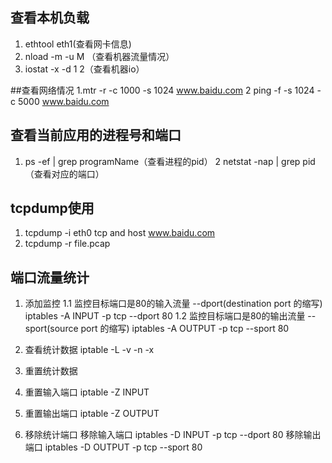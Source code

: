 ## 查看本机负载
1. ethtool eth1(查看网卡信息)
2. nload -m -u M （查看机器流量情况）
3. iostat -x -d 1 2（查看机器io）

##查看网络情况
1.mtr -r -c 1000 -s 1024 www.baidu.com
2 ping -f -s 1024 -c 5000 www.baidu.com
## 查看当前应用的进程号和端口
1. ps -ef | grep programName（查看进程的pid）
2  netstat -nap | grep pid （查看对应的端口）
## tcpdump使用
1. tcpdump -i eth0 tcp and host www.baidu.com
2. tcpdump -r file.pcap

## 端口流量统计
1. 添加监控
  1.1 监控目标端口是80的输入流量 --dport(destination port 的缩写)
  iptables -A INPUT -p tcp --dport 80
  1.2 监控目标端口是80的输出流量 --sport(source port 的缩写)
  iptables -A OUTPUT -p tcp --sport 80

2. 查看统计数据
  iptable -L -v -n -x

3. 重置统计数据
  1. 重置输入端口
  iptable -Z INPUT
  2. 重置输出端口
  iptable -Z OUTPUT

4. 移除统计端口
  移除输入端口
  iptables -D INPUT -p tcp --dport 80
  移除输出端口
  iptables -D OUTPUT -p tcp --sport 80
